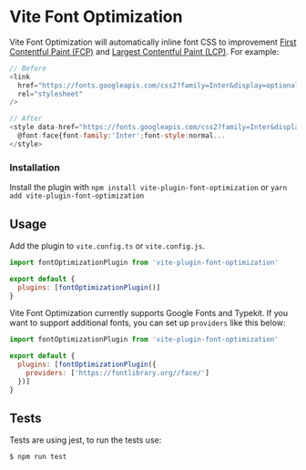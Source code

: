 # Vite Font Optimization

Vite Font Optimization will automatically inline font CSS to improvement [First Contentful Paint (FCP)](https://web.dev/fcp/) and [Largest Contentful Paint (LCP)](https://vercel.com/blog/core-web-vitals#largest-contentful-paint). For example:

```js
// Before
<link
  href="https://fonts.googleapis.com/css2?family=Inter&display=optional"
  rel="stylesheet"
/>

// After
<style data-href="https://fonts.googleapis.com/css2?family=Inter&display=optional">
  @font-face{font-family:'Inter';font-style:normal...
</style>
```

### Installation


Install the plugin with `npm install vite-plugin-font-optimization` or `yarn add vite-plugin-font-optimization`

## Usage

Add the plugin to `vite.config.ts` or `vite.config.js`.

```js
import fontOptimizationPlugin from 'vite-plugin-font-optimization'

export default {
  plugins: [fontOptimizationPlugin()]
}
```

Vite Font Optimization currently supports Google Fonts and Typekit. If you want to support additional fonts, you can set up `providers` like this below:

```js
import fontOptimizationPlugin from 'vite-plugin-font-optimization'

export default {
  plugins: [fontOptimizationPlugin({
    providers: ['https://fontlibrary.org//face/']
  })]
}
```

## Tests

Tests are using jest, to run the tests use:

```bash
$ npm run test
```
